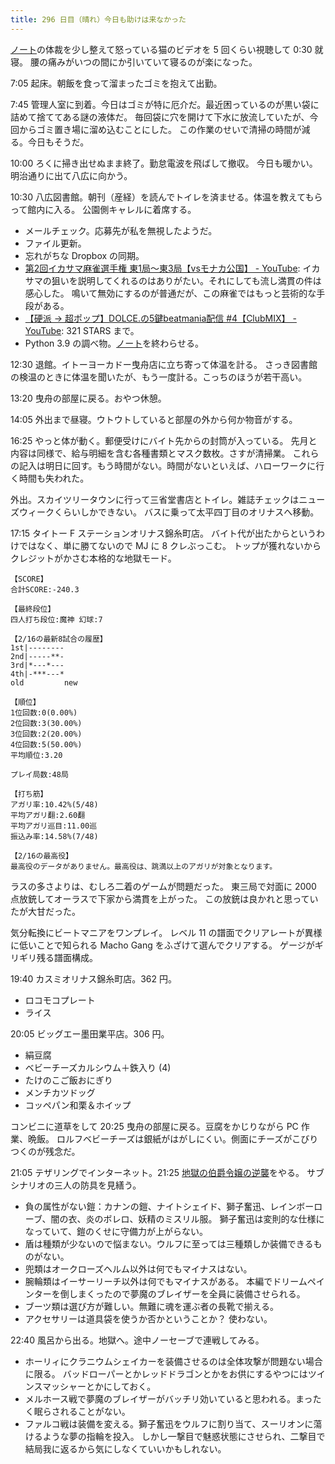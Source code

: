 ```yaml
---
title: 296 日目（晴れ）今日も助けは来なかった
---
```


[ノート][note]の体裁を少し整えて怒っている猫のビデオを 5 回くらい視聴して 0:30 就寝。
腰の痛みがいつの間にか引いていて寝るのが楽になった。

7:05 起床。朝飯を食って溜まったゴミを抱えて出勤。

7:45 管理人室に到着。今日はゴミが特に厄介だ。最近困っているのが黒い袋に詰めて捨ててある謎の液体だ。
毎回袋に穴を開けて下水に放流していたが、今回からゴミ置き場に溜め込むことにした。
この作業のせいで清掃の時間が減る。今日もそうだ。

10:00 ろくに掃き出せぬまま終了。勤怠電波を飛ばして撤収。
今日も暖かい。明治通りに出て八広に向かう。

10:30 八広図書館。朝刊（産経）を読んでトイレを済ませる。体温を教えてもらって館内に入る。
公園側キャレルに着席する。

* メールチェック。応募先が私を無視したようだ。
* ファイル更新。
* 忘れがちな Dropbox の同期。
* [第2回イカサマ麻雀選手権 東1局～東3局【vsモナカ公国】 - YouTube](https://www.youtube.com/watch?v=-nq1YVXNZTU):
  イカサマの狙いを説明してくれるのはありがたい。それにしても流し満貫の件は感心した。
  鳴いて無効にするのが普通だが、この麻雀ではもっと芸術的な手段がある。
* [【硬派 → 超ポップ】DOLCE.の5鍵beatmania配信 &#x23;4【ClubMIX】 - YouTube](https://www.youtube.com/watch?v=AVfPeO7NCcE):
  321 STARS まで。
* Python 3.9 の調べ物。[ノート][note]を終わらせる。

12:30 退館。イトーヨーカドー曳舟店に立ち寄って体温を計る。
さっき図書館の検温のときに体温を聞いたが、もう一度計る。こっちのほうが若干高い。

13:20 曳舟の部屋に戻る。おやつ休憩。

14:05 外出まで昼寝。ウトウトしていると部屋の外から何か物音がする。

16:25 やっと体が動く。郵便受けにバイト先からの封筒が入っている。
先月と内容は同様で、給与明細を含む各種書類とマスク数枚。さすが清掃業。
これらの記入は明日に回す。もう時間がない。時間がないといえば、ハローワークに行く時間も失われた。

外出。スカイツリータウンに行って三省堂書店とトイレ。雑誌チェックはニューズウィークくらいしかできない。
バスに乗って太平四丁目のオリナスへ移動。

17:15 タイトー F ステーションオリナス錦糸町店。
バイト代が出たからというわけではなく、単に勝てないので MJ に 8 クレぶっこむ。
トップが獲れないからクレジットがかさむ本格的な地獄モード。

```text
【SCORE】
合計SCORE:-240.3

【最終段位】
四人打ち段位:魔神 幻球:7

【2/16の最新8試合の履歴】
1st|--------
2nd|-----**-
3rd|*---*---
4th|-***---*
old         new

【順位】
1位回数:0(0.00%)
2位回数:3(30.00%)
3位回数:2(20.00%)
4位回数:5(50.00%)
平均順位:3.20

プレイ局数:48局

【打ち筋】
アガリ率:10.42%(5/48)
平均アガリ翻:2.60翻
平均アガリ巡目:11.00巡
振込み率:14.58%(7/48)

【2/16の最高役】
最高役のデータがありません。最高役は、跳満以上のアガリが対象となります。
```

ラスの多さよりは、むしろ二着のゲームが問題だった。
東三局で対面に 2000 点放銃してオーラスで下家から満貫を上がった。
この放銃は良かれと思っていたが大甘だった。

気分転換にビートマニアをワンプレイ。
レベル 11 の譜面でクリアレートが異様に低いことで知られる Macho Gang をふざけて選んでクリアする。
ゲージがギリギリ残る譜面構成。

19:40 カスミオリナス錦糸町店。362 円。

* ロコモコプレート
* ライス

20:05 ビッグエー墨田業平店。306 円。

* 絹豆腐
* ベビーチーズカルシウム＋鉄入り (4)
* たけのこご飯おにぎり
* メンチカツドッグ
* コッペパン和栗＆ホイップ

コンビニに道草をして 20:25 曳舟の部屋に戻る。豆腐をかじりながら PC 作業、晩飯。
ロルフベビーチーズは銀紙がはがしにくい。側面にチーズがこびりつくのが残念だ。

21:05 テザリングでインターネット。21:25 [地獄の伯爵令嬢の逆襲][bshf21a]をやる。
サブシナリオの三人の防具を見繕う。

* 負の属性がない鎧：カナンの鎧、ナイトシェイド、獅子奮迅、レインボーローブ、闇の衣、炎のボレロ、妖精のミスリル服。
  獅子奮迅は変則的な仕様になっていて、鎧のくせに守備力が上がらない。
* 盾は種類が少ないので悩まない。ウルフに至っては三種類しか装備できるものがない。
* 兜類はオークローズヘルム以外は何でもマイナスはない。
* 腕輪類はイーサーリーチ以外は何でもマイナスがある。
  本編でドリームペインターを倒しまくったので夢魔のブレイザーを全員に装備させられる。
* ブーツ類は選び方が難しい。無難に魂を運ぶ者の長靴で揃える。
* アクセサリーは道具袋を使うか否かということか？ 使わない。

22:40 風呂から出る。地獄へ。途中ノーセーブで連戦してみる。

* ホーリィにクラニウムシェイカーを装備させるのは全体攻撃が問題ない場合に限る。
  バッドローパーとかレッドドラゴンとかをお供にするやつにはツインスマッシャーとかにしておく。
* メルホース戦で夢魔のブレイザーがバッチリ効いていると思われる。まったく眠らされることがない。
* ファルコ戦は装備を変える。獅子奮迅をウルフに割り当て、スーリオンに蕩けるような夢の指輪を投入。
  しかし一撃目で魅惑状態にさせられ、二撃目で結局我に返るから気にしなくていいかもしれない。

[bshf21a]: https://www.freem.ne.jp/win/game/24805
[note]: https://showa-yojyo.github.io/notebook/
